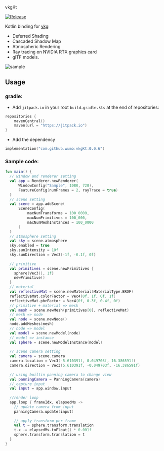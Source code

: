 vkgKt

[![Release](https://jitpack.io/v/wumo/vkgKt.svg)](https://jitpack.io/#wumo/vkgKt)

Kotlin binding for [vkg](https://github.com/wumo/vkg)

- Deferred Shading
- Cascaded Shadow Map
- Atmospheric Rendering
- Ray tracing on NVIDIA RTX graphics card
- glTF models.

![sample](doc/sample.gif)

## Usage

### gradle:

* Add `jitpack.io` in your root `build.gradle.kts` at the end of repositories:

```kotlin
repositories {
    mavenCentral()
    maven(url = "https://jitpack.io")
}
```

* Add the dependency

```kotlin
implementation("com.github.wumo:vkgKt:0.0.6")
```



### Sample code:

```kotlin
fun main() {
  // window and renderer setting
  val app = Renderer.newRenderer(
      WindowConfig("Sample", 1080, 720),
      FeatureConfig(numFrames = 2, rayTrace = true)
  )
  // scene setting
  val scene = app.addScene(
      SceneConfig(
          maxNumTransforms = 100_0000,
          maxNumPrimitives = 100_000,
          maxNumMeshInstances = 100_0000
      )
  )
  // atmosphere setting
  val sky = scene.atmosphere
  sky.enabled = true
  sky.sunIntensity = 10f
  sky.sunDirection = Vec3(-1f, -0.1f, 0f)
  
  // primitive
  val primitives = scene.newPrimitives {
    sphere(Vec3(), 1f)
    newPrimitive()
  }
  // material
  val reflectiveMat = scene.newMaterial(MaterialType.BRDF)
  reflectiveMat.colorFactor = Vec4(0f, 1f, 0f, 1f)
  reflectiveMat.pbrFactor = Vec4(0f, 0.3f, 0.4f, 0f)
  // primitive + material => mesh
  val mesh = scene.newMesh(primitives[0], reflectiveMat)
  // mesh => node
  val node = scene.newNode()
  node.addMeshes(mesh)
  // node => model
  val model = scene.newModel(node)
  // model => instance
  val sphere = scene.newModelInstance(model)
  
  // scene camera setting
  val camera = scene.camera
  camera.location = Vec3(-5.610391f, 0.049703f, 16.386591f)
  camera.direction = Vec3(5.610391f, -0.049703f, -16.386591f)
  
  // using builtin panning camera to change view
  val panningCamera = PanningCamera(camera)
  // capture input
  val input = app.window.input
  
  //render loop
  app.loop { frameIdx, elapsedMs ->
    // update camera from input
    panningCamera.update(input)
    
    // apply transform per frame
    val t = sphere.transform.translation
    t.x -= elapsedMs.toFloat() * 0.001f
    sphere.transform.translation = t
  }
}
```



